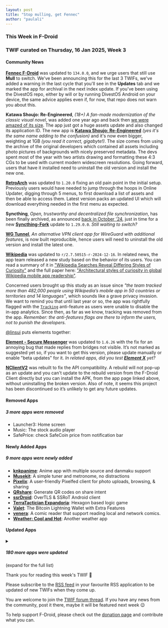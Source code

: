 ```yaml
---
layout: post
title: "Stop mulling, get Fennec"
author: "paulali"
---
```


### This Week in F-Droid

### TWIF curated on Thursday, 16 Jan 2025, Week 3

#### Community News
**[Fennec F\-Droid](https://f-droid.org/packages/org.mozilla.fennec_fdroid)** was updated to `134.0.0`, and we urge users that still use **Mull** to switch. We've been announcing this for the last 3 TWIFs, we've added a warning in the last cycle that you'll see in the **Updates** tab and we marked the app for archival in the next index update. If you've been using the DivestOS repo, either by will or by running DivestOS Android on your device, the same advice applies even if, for now, that repo does not warn you about this.

**Katawa Shoujo: Re\-Engineered**, _\(18\+\) A fan\-made modernization of the classic visual novel_, was added one year ago and back then [we were amazed of its size](https://f-droid.org/2024/02/08/twif.html#community-news). The app just got a huge assets update and also changed its application ID. The new app is **[Katawa Shoujo: Re\-Engineered](https://f-droid.org/packages/sh.fhs.ksre)** _(yes it's the same name adding to the confusion)_ and it's now even bigger, weighting at 1GB _(you read it correct, gigabyte!)_. The size comes from using the archive of the original developers which contained all assets including photo pictures of backgrounds with nicely preserved metadata. The devs spent most of the year with two artists drawing and formatting these 4:3 CGs to be used with current modern widescreen resolutions. Going forward, users that have it installed need to uninstall the old version and install the new one.

**[RetroArch](https://f-droid.org/packages/com.retroarch)** was updated to `1.20.0` fixing an old pain point in the initial setup. Previously users would have needed to jump through the hoops in Online Updater, digging through 5 menus, to first download a list of assets and then be able to access them. Latest version packs an updated UI which will download everything needed in the first menu as expected.

**Syncthing**, _Open, trustworthy and decentralized file synchronization_, has been finally archived, as announced [back in October '24](https://f-droid.org/2024/10/24/twif.html#community-news), just in time for a new **[Syncthing\-Fork](https://f-droid.org/packages/com.github.catfriend1.syncthingandroid)** update to `1.29.0.0`. _Still waiting to switch?_

**[WG Tunnel](https://f-droid.org/packages/com.zaneschepke.wireguardautotunnel/)**, _An alternative VPN client app for WireGuard with additional features_, is now built reproducible, hence users will need to uninstall the old version and install the latest one.

**[Wikipedia](https://f-droid.org/packages/org.wikipedia)** was updated to `r/2.7.50515-r-2024-12-16`. In related news, the app team released a new study based on the behavior of its users. You can read a summary of it in ["Wikipedia Searches Reveal Differing Styles of Curiosity"](https://web.archive.org/web/20250110221259/https://www.scientificamerican.com/article/wikipedia-searches-reveal-differing-styles-of-curiosity/) and the full paper here: ["Architectural styles of curiosity in global Wikipedia mobile app readership"](https://www.science.org/doi/10.1126/sciadv.adn3268).

Concerned users brought up this study as an issue since _"the team tracked more than 482,000 people using Wikipedia’s mobile app in 50 countries or territories and 14 languages"_, which sounds like a grave privacy invasion. We want to remind you that until last year or so, the app was rightfully flagged with the [`Tracking`](https://f-droid.org/docs/Anti-Features/#Tracking) anti-feature as users were unable to disable the in-app analytics. Since then, as far as we know, tracking was removed from the app. _Remember: the anti-features flags are there to inform the users, not to punish the developers._

[@linsui](https://gitlab.com/linsui) puts elements together:

**[Element \- Secure Messenger](https://f-droid.org/packages/im.vector.app)** was updated to `1.6.26` with the fix for an annoying bug that made replies from bridges not visible. It’s not marked as suggested yet so, if you want to get this version, please update manually or enable "beta updates" for it. _In related apps, did you test **[Element X](https://f-droid.org/packages/io.element.android.x/)** yet?_

**[NClientV2](https://f-droid.org/packages/com.dar.nclientv2/)** was rebuilt to fix the API compatibility. A rebuild will not pop-up as an update and you can't update to the rebuild version from the F-Droid Client directly but you can install the APK, from the app page linked above, without uninstalling the broken version. Also of note, it seems this project has been discontinued so it’s unlikely to get any future updates.


#### Removed Apps
##### 3 more apps were removed
* Launcher3: Home screen
* Music: The stock audio player
* SafePrice: check SafeCoin price from notification bar


#### Newly Added Apps
##### 9 more apps were newly added
* **[knkpanime](https://f-droid.org/packages/com.example.knkpanime)**: Anime app with multiple source and danmaku support
* **[Musekit](https://f-droid.org/packages/com.kwasow.musekit)**: A simple tuner and metronome, no distractions
* **[Pixelix](https://f-droid.org/packages/com.daniebeler.pfpixelix)**: A user-friendly Pixelfed client for photo uploads, browsing, & sharing
* **[QRshare](https://f-droid.org/packages/com.wchung.qrshare)**: Generate QR codes on share intent
* **[ssrDroid](https://f-droid.org/packages/com.ssrlive.ssrdroid)**: OverTLS & SSRoT Android client
* **[TerraTactician Expandoria](https://f-droid.org/packages/page.codeberg.terratactician_expandoria)**: Hexagon based logic game
* **[Valet](https://f-droid.org/packages/finance.valet)**: The Bitcoin Lightning Wallet with Extra Features
* **[venera](https://f-droid.org/packages/com.github.wgh136.venera)**: A comic reader that support reading local and network comics\.
* **[Weather: Cool and Hot](https://f-droid.org/packages/org.asafonov.weather)**: Another weather app

#### Updated Apps
<details markdown=1>
<summary><h5>180 more apps were updated</h5> (expand for the full list)</summary>

* **[AAAAXY](https://f-droid.org/packages/io.github.divverent.aaaaxy)** was updated to `1.5.250+20250106.3569.dc794da9`
* **[addy\.io](https://f-droid.org/packages/host.stjin.anonaddy)** was updated to `v5.4.3`
* **[Alembicons](https://f-droid.org/packages/com.kaanelloed.iconeration)** was updated to `2025.01.01`
* **[Amber](https://f-droid.org/packages/com.greenart7c3.nostrsigner)** was updated to `3.1.7`
* **[AndBible: Bible Study](https://f-droid.org/packages/net.bible.android.activity)** was updated to `5.0.840`
* **[AndrOBD](https://f-droid.org/packages/com.fr3ts0n.ecu.gui.androbd)** was updated to `V2.6.14`
* **[AntennaPod](https://f-droid.org/packages/de.danoeh.antennapod)** was updated to `3.6.1`
* **[AppListBackup](https://f-droid.org/packages/org.androidlabs.applistbackup)** was updated to `1.0.5`
* **[ArcaneChat](https://f-droid.org/packages/chat.delta.lite)** was updated to `1.50.8`
* **[Audio Share](https://f-droid.org/packages/io.github.mkckr0.audio_share_app)** was updated to `0.3.2`
* **[Aurora Store](https://f-droid.org/packages/com.aurora.store)** was updated to `4.6.4`
* **[Aves Libre](https://f-droid.org/packages/deckers.thibault.aves.libre)** was updated to `1.12.1`
* **[BeeCount](https://f-droid.org/packages/com.knirirr.beecount)** was updated to `2.7.1`
* **[BitBanana](https://f-droid.org/packages/app.michaelwuensch.bitbanana)** was updated to `0.8.9`
* **[Blue Line Console](https://f-droid.org/packages/net.nhiroki.bluelineconsole)** was updated to `1.2.21`
* **[Blue Square Speedometer](https://f-droid.org/packages/net.nhiroki.bluesquarespeedometer)** was updated to `0.1.7`
* **[BookWyrm](https://f-droid.org/packages/nl.privacydragon.bookwyrm)** was updated to `1.3.6`
* **[BVD](https://f-droid.org/packages/cc.kafuu.bilidownload)** was updated to `2.1.5.foss`
* **[Calculator You: Math & Units](https://f-droid.org/packages/com.marktka.calculatorYou)** was updated to `3.1.1`
* **[Calorimeter](https://f-droid.org/packages/de.swgross.calorimeter)** was updated to `1.0.5`
* **[Cams](https://f-droid.org/packages/com.vladpen.cams)** was updated to `2.4.1`
* **[Cardabase](https://f-droid.org/packages/com.georgeyt9769.cardabase)** was updated to `1.2.0`
* **[Casio G\-Shock Smart Sync](https://f-droid.org/packages/org.avmedia.gshockGoogleSync)** was updated to `21.5`
* **[Chip Defense](https://f-droid.org/packages/de.chadenas.cpudefense)** was updated to `1.51`
* **[Chrono](https://f-droid.org/packages/com.vicolo.chrono)** was updated to `0.6.0`
* **[Citrine](https://f-droid.org/packages/com.greenart7c3.citrine)** was updated to `0.7.0`
* **[Clauncher](https://f-droid.org/packages/app.clauncher)** was updated to `v5.1.4`
* **[Conversations](https://f-droid.org/packages/eu.siacs.conversations)** was updated to `2.17.8+free`
* **[Coordinate Joker](https://f-droid.org/packages/com.github.siggel.coordinatejoker)** was updated to `1.4.37`
* **[Counter](https://f-droid.org/packages/me.tsukanov.counter)** was updated to `34`
* **[Cuscon](https://f-droid.org/packages/com.froxot.cuscon.foss)** was updated to `4.0.4.5`
* **[DanXi](https://f-droid.org/packages/io.github.danxi_dev.dan_xi)** was updated to `1.4.6`
* **[DataBackup](https://f-droid.org/packages/com.xayah.databackup.foss)** was updated to `2.0.6_1`
* **[Deku SMS](https://f-droid.org/packages/com.afkanerd.deku)** was updated to `0.57.0`
* **[Delta Chat](https://f-droid.org/packages/com.b44t.messenger)** was updated to `1.50.5`
* **[Dicer \(Privacy Friendly\)](https://f-droid.org/packages/org.secuso.privacyfriendlydicer)** was updated to `1.7.2`
* **[Discreet Launcher](https://f-droid.org/packages/com.vincent_falzon.discreetlauncher)** was updated to `v7.7.1`
* **[Drinkable](https://f-droid.org/packages/com.moimob.drinkable)** was updated to `1.55.0`
* **[DuckDuckGo Privacy Browser](https://f-droid.org/packages/com.duckduckgo.mobile.android)** was updated to `5.222.0`
* **[Easy Diary](https://f-droid.org/packages/me.blog.korn123.easydiary)** was updated to `1.4.322.202501110`
* **[Energize](https://f-droid.org/packages/com.flasskamp.energize)** was updated to `0.12.0`
* **[EnforceDoze](https://f-droid.org/packages/com.akylas.enforcedoze)** was updated to `1.6.2`
* **[Ente Auth](https://f-droid.org/packages/io.ente.auth)** was updated to `4.2.3`
* **[Ente Photos \- Open source, end\-to\-end encrypted al](https://f-droid.org/packages/io.ente.photos.fdroid)** was updated to `0.9.76`
* **[Exclave](https://f-droid.org/packages/com.github.dyhkwong.sagernet)** was updated to `0.13.2`
* **[Fabularium](https://f-droid.org/packages/io.davidar.fabularium)** was updated to `1.5.1`
* **[FaFa Runner](https://f-droid.org/packages/com.chenyifaer.fafarunner)** was updated to `1.0.7`
* **[FairEmail](https://f-droid.org/packages/eu.faircode.email)** was updated to `1.2258`
* **[FastLyrics](https://f-droid.org/packages/io.github.teccheck.fastlyrics)** was updated to `0.6.1`
* **[Feeder](https://f-droid.org/packages/com.nononsenseapps.feeder)** was updated to `2.8.0`
* **[FeedFlow \- RSS Reader](https://f-droid.org/packages/com.prof18.feedflow)** was updated to `0.0.63`
* **[File Navigator](https://f-droid.org/packages/com.w2sv.filenavigator)** was updated to `0.2.3`
* **[Finamp](https://f-droid.org/packages/com.unicornsonlsd.finamp)** was updated to `0.6.26`
* **[Fitness Calendar](https://f-droid.org/packages/com.inky.fitnesscalendar)** was updated to `2025.01.1`
* **[Flexify](https://f-droid.org/packages/com.presley.flexify)** was updated to `1.1.97`
* **[floccus bookmark sync](https://f-droid.org/packages/org.handmadeideas.floccus)** was updated to `5.4.2`
* **[Forkyz](https://f-droid.org/packages/app.crossword.yourealwaysbe.forkyz)** was updated to `60`
* **[FOSS Warn](https://f-droid.org/packages/de.nucleus.foss_warn)** was updated to `0.8.0`
* **[Fossify SMS Messenger](https://f-droid.org/packages/org.fossify.messages)** was updated to `1.1.3`
* **[Fossify Voice Recorder](https://f-droid.org/packages/org.fossify.voicerecorder)** was updated to `1.1.0`
* **[FTPClient](https://f-droid.org/packages/de.qwerty287.ftpclient)** was updated to `2.11.3`
* **[GPTMobile](https://f-droid.org/packages/dev.chungjungsoo.gptmobile)** was updated to `0.6.3`
* **[Green: Bitcoin Wallet](https://f-droid.org/packages/com.greenaddress.greenbits_android_wallet)** was updated to `4.1.3`
* **[Headphone indicator](https://f-droid.org/packages/de.cweiske.headphoneindicator)** was updated to `1.1.1`
* **[Healthy Battery Charging](https://f-droid.org/packages/biz.binarysolutions.healthybatterycharging)** was updated to `2.0.11`
* **[Home Assistant](https://f-droid.org/packages/io.homeassistant.companion.android.minimal)** was updated to `2025.1.2-minimal`
* **[Home Medkit](https://f-droid.org/packages/ru.application.homemedkit)** was updated to `1.6.3`
* **[ImapNotes3](https://f-droid.org/packages/de.niendo.ImapNotes3)** was updated to `v1.4-03`
* **[Immich](https://f-droid.org/packages/app.alextran.immich)** was updated to `1.124.2`
* **[Inure App Manager \(Trial\)](https://f-droid.org/packages/app.simple.inure)** was updated to `Build102.0.0`
* **[IYPS](https://f-droid.org/packages/com.iyps)** was updated to `1.5.4`
* **[Jami](https://f-droid.org/packages/cx.ring)** was updated to `20250107-01`
* **[Jellyfin for Android TV](https://f-droid.org/packages/org.jellyfin.androidtv)** was updated to `0.18.4`
* **[JMdict droid](https://f-droid.org/packages/fr.ryder.benoit.jmdictdroid)** was updated to `1.4`
* **[Joplin](https://f-droid.org/packages/net.cozic.joplin)** was updated to `3.2.5`
* **[Journal](https://f-droid.org/packages/com.isaakhanimann.journal)** was updated to `11.4`
* **[Keep it up](https://f-droid.org/packages/net.ibbaa.keepitup)** was updated to `1.6.1`
* **[KeePassVault](https://f-droid.org/packages/com.ivanovsky.passnotes)** was updated to `1.11.0`
* **[Kepler\-App](https://f-droid.org/packages/de.keplerchemnitz.kepler_app)** was updated to `2.9.2`
* **[Keysh](https://f-droid.org/packages/io.github.hufrea.keysh)** was updated to `0.1.9`
* **[kitshn \(for Tandoor\)](https://f-droid.org/packages/de.kitshn.android)** was updated to `1.0.0-alpha.15.2`
* **[Klick'r \- Smart AutoClicker](https://f-droid.org/packages/com.buzbuz.smartautoclicker)** was updated to `3.2.0`
* **[Kvaesitso](https://f-droid.org/packages/de.mm20.launcher2.release)** was updated to `1.34.1-fdroid`
* **[Kwik EFIS](https://f-droid.org/packages/player.efis.pfd)** was updated to `7.01`
* **[Let Me Downgrade](https://f-droid.org/packages/com.berdik.letmedowngrade)** was updated to `1.0.6`
* **[Library App VideLibri](https://f-droid.org/packages/de.benibela.videlibri)** was updated to `2.930`
* **[Linwood Butterfly Nightly](https://f-droid.org/packages/dev.linwood.butterfly.nightly)** was updated to `2.3.0-beta.0`
* **[LxReader](https://f-droid.org/packages/io.gitlab.coolreader_ng.lxreader.fdroid)** was updated to `0.8.1 (fdroid)`
* **[Mastodon](https://f-droid.org/packages/org.joinmastodon.android)** was updated to `2.9.4`
* **[Material Notes](https://f-droid.org/packages/com.maelchiotti.localmaterialnotes)** was updated to `1.11.0`
* **[Mauth](https://f-droid.org/packages/com.xinto.mauth)** was updated to `0.9.0`
* **[MetaGer Search](https://f-droid.org/packages/de.metager.metagerapp.fdroid)** was updated to `5.1.9`
* **[MoasdaWiki App](https://f-droid.org/packages/net.moasdawiki.app)** was updated to `3.9.3.0`
* **[Money Manager Ex](https://f-droid.org/packages/com.money.manager.ex)** was updated to `2025.01.10`
* **[Monly](https://f-droid.org/packages/org.asafonov.monly)** was updated to `2.14`
* **[Moshidon](https://f-droid.org/packages/org.joinmastodon.android.moshinda)** was updated to `2.3.0+fork.108.moshinda`
* **[Musify](https://f-droid.org/packages/com.gokadzev.musify.fdroid)** was updated to `9.0.4`
* **[Myne: Download & Read eBooks](https://f-droid.org/packages/com.starry.myne)** was updated to `4.4.0`
* **[Neo Backup](https://f-droid.org/packages/com.machiav3lli.backup)** was updated to `8.3.11`
* **[NeoStumbler](https://f-droid.org/packages/xyz.malkki.neostumbler.fdroid)** was updated to `1.4.3`
* **[Nextcloud](https://f-droid.org/packages/com.nextcloud.client)** was updated to `3.30.7`
* **[Nextcloud Deck](https://f-droid.org/packages/it.niedermann.nextcloud.deck)** was updated to `1.24.3`
* **[Nextcloud Dev](https://f-droid.org/packages/com.nextcloud.android.beta)** was updated to `20250111`
* **[NextDNS Manager](https://f-droid.org/packages/com.doubleangels.nextdnsmanagement)** was updated to `5.4.0`
* **[ntodotxt](https://f-droid.org/packages/de.tnmgl.ntodotxt)** was updated to `0.12.2`
* **[NymVPN: Fast & Secure VPN](https://f-droid.org/packages/net.nymtech.nymvpn)** was updated to `v1.1.8`
* **[Odin](https://f-droid.org/packages/threads.server)** was updated to `3.4.5`
* **[Oinkoin](https://f-droid.org/packages/com.github.emavgl.piggybankpro)** was updated to `1.0.77`
* **[OnePlus Flash Control](https://f-droid.org/packages/com.bartixxx.opflashcontrol)** was updated to `1.1.3`
* **[OPEN NGA](https://f-droid.org/packages/dev.mlzzen.androidnga)** was updated to `v1.2.1`
* **[Open Sudoku](https://f-droid.org/packages/org.moire.opensudoku)** was updated to `4.3.4`
* **[openHAB Beta](https://f-droid.org/packages/org.openhab.habdroid.beta)** was updated to `3.16.8-beta`
* **[OpenStop](https://f-droid.org/packages/de.tu_chemnitz.etit.sse.openstop)** was updated to `0.8.3`
* **[OpenTopoMap Viewer](https://f-droid.org/packages/org.nitri.opentopo)** was updated to `1.21.1`
* **[Orgro](https://f-droid.org/packages/com.madlonkay.orgro)** was updated to `1.51.1`
* **[Orgzly Revived](https://f-droid.org/packages/com.orgzlyrevived)** was updated to `1.8.34`
* **[Pagan](https://f-droid.org/packages/com.qfs.pagan)** was updated to `1.6.9`
* **[Paseo](https://f-droid.org/packages/ca.chancehorizon.paseo)** was updated to `1.6.4`
* **[Petals](https://f-droid.org/packages/br.com.colman.petals)** was updated to `3.32.0`
* **[Phocid](https://f-droid.org/packages/org.sunsetware.phocid)** was updated to `20250107`
* **[PhotoChiotte](https://f-droid.org/packages/la.daube.photochiotte)** was updated to `1.58`
* **[PicGuard](https://f-droid.org/packages/com.kjxbyz.picguard)** was updated to `1.0.11`
* **[Planes Android](https://f-droid.org/packages/com.planes.android)** was updated to `0.4.4`
* **[Play NotePad](https://f-droid.org/packages/com.mshdabiola.playnotepad.foss)** was updated to `1.3.6`
* **[Plexus](https://f-droid.org/packages/tech.techlore.plexus)** was updated to `2.0.9`
* **[Podcini\.R \- Podcast instrument](https://f-droid.org/packages/ac.mdiq.podcini.R)** was updated to `7.2.3`
* **[Poet Assistant](https://f-droid.org/packages/ca.rmen.android.poetassistant)** was updated to `1.31.1`
* **[Power Ampache 2](https://f-droid.org/packages/luci.sixsixsix.powerampache2.fdroid)** was updated to `1.01-00-fdroid`
* **[Privacy Browser](https://f-droid.org/packages/com.stoutner.privacybrowser.standard)** was updated to `3.19.1`
* **[ProtonVPN \- Secure and Free VPN](https://f-droid.org/packages/ch.protonvpn.android)** was updated to `5.8.24.2`
* **[Quicksy](https://f-droid.org/packages/im.quicksy.client)** was updated to `2.17.8+free`
* **[Quillpad](https://f-droid.org/packages/io.github.quillpad)** was updated to `1.4.22`
* **[Raccoon for Friendica](https://f-droid.org/packages/com.livefast.eattrash.raccoonforfriendica)** was updated to `0.4.0`
* **[Raccoon for Lemmy](https://f-droid.org/packages/com.livefast.eattrash.raccoonforlemmy.android)** was updated to `1.14.0`
* **[Rank\-My\-Favs](https://f-droid.org/packages/com.dessalines.rankmyfavs)** was updated to `0.6.6`
* **[Reader for Selfoss](https://f-droid.org/packages/bou.amine.apps.readerforselfossv2.android)** was updated to `125010031-github`
* **[RiMusic](https://f-droid.org/packages/it.fast4x.rimusic)** was updated to `0.6.66`
* **[Save Locally: Share2Storage](https://f-droid.org/packages/com.mateusrodcosta.apps.share2storage)** was updated to `1.4.2`
* **[SchildiChat Next](https://f-droid.org/packages/chat.schildi.android)** was updated to `0.7.6.sc20`
* **[Screenshot Tile \(NoRoot\)](https://f-droid.org/packages/com.github.cvzi.screenshottile)** was updated to `2.11.4`
* **[SD Maid 2/SE \- System Cleaner](https://f-droid.org/packages/eu.darken.sdmse)** was updated to `1.3.4-rc2`
* **[Seafile](https://f-droid.org/packages/com.seafile.seadroid2)** was updated to `3.0.7`
* **[Shader Editor](https://f-droid.org/packages/de.markusfisch.android.shadereditor)** was updated to `2.35.0`
* **[Simple Crypto Widget](https://f-droid.org/packages/com.brentpanther.bitcoinwidget)** was updated to `8.6.2`
* **[SimpMusic](https://f-droid.org/packages/com.maxrave.simpmusic)** was updated to `0.2.8`
* **[SiYuan](https://f-droid.org/packages/org.b3log.siyuan)** was updated to `3.1.19`
* **[Sobuu](https://f-droid.org/packages/com.sobuumedia.sobuu)** was updated to `1.2.0`
* **[Solon](https://f-droid.org/packages/com.odweta.solon)** was updated to `2.4`
* **[SshDaemon](https://f-droid.org/packages/com.daemon.ssh)** was updated to `2.1.22`
* **[SSTV Encoder ](https://f-droid.org/packages/om.sstvencoder)** was updated to `2.12`
* **[Standard Notes](https://f-droid.org/packages/com.standardnotes)** was updated to `3.195.22`
* **[Sudoku \(Privacy Friendly\)](https://f-droid.org/packages/org.secuso.privacyfriendlysudoku)** was updated to `3.2.2`
* **[Super Productivity](https://f-droid.org/packages/com.superproductivity.superproductivity)** was updated to `11.1.2`
* **[Swiss Bitcoin Pay](https://f-droid.org/packages/ch.swissbitcoinpay.checkout)** was updated to `2.3.3`
* **[Table Habit](https://f-droid.org/packages/io.github.friesi23.mhabit)** was updated to `1.15.3`
* **[The One App](https://f-droid.org/packages/io.theoneapp)** was updated to `3.1.0`
* **[Thor](https://f-droid.org/packages/threads.thor)** was updated to `1.7.2`
* **[Thumb\-Key](https://f-droid.org/packages/com.dessalines.thumbkey)** was updated to `4.0.14`
* **[To Don't](https://f-droid.org/packages/rocks.poopjournal.todont)** was updated to `4.0.0`
* **[Todo List \(PFA\)](https://f-droid.org/packages/org.secuso.privacyfriendlytodolist)** was updated to `3.1.0`
* **[Torchlight \(Privacy Friendly\)](https://f-droid.org/packages/com.secuso.torchlight2)** was updated to `1.3.3`
* **[Traditional T9](https://f-droid.org/packages/io.github.sspanak.tt9)** was updated to `43.0`
* **[Trail Sense](https://f-droid.org/packages/com.kylecorry.trail_sense)** was updated to `6.7.0`
* **[trale](https://f-droid.org/packages/de.quantumphysique.trale)** was updated to `0.9.0`
* **[TRIfA](https://f-droid.org/packages/com.zoffcc.applications.trifa)** was updated to `1.0.244`
* **[Träwelldroid](https://f-droid.org/packages/de.hbch.traewelling)** was updated to `2.17.7`
* **[Tuner](https://f-droid.org/packages/de.moekadu.tuner)** was updated to `7.1.2`
* **[Tusky](https://f-droid.org/packages/com.keylesspalace.tusky)** was updated to `27.1`
* **[Unciv](https://f-droid.org/packages/com.unciv.app)** was updated to `4.15.1`
* **[UnicodePad](https://f-droid.org/packages/jp.ddo.hotmist.unicodepad)** was updated to `2.16.0-fdroid`
* **[Voice Notify](https://f-droid.org/packages/com.pilot51.voicenotify)** was updated to `1.4.2`
* **[Wassword \- Wonderful Password Generator](https://f-droid.org/packages/com.albertobonacina.wassword)** was updated to `3.1.1`
* **[Weather Forecast](https://f-droid.org/packages/uk.org.boddie.android.weatherforecast)** was updated to `1.7.2`
* **[Whisper](https://f-droid.org/packages/org.woheller69.whisper)** was updated to `1.8`
* **[WiFiAnalyzer](https://f-droid.org/packages/com.vrem.wifianalyzer)** was updated to `3.1.4`
* **[words\.hk 粵典](https://f-droid.org/packages/hk.words.wordshk)** was updated to `3.4.0`
* **[Wuxia Learn \- Learn Chinese](https://f-droid.org/packages/com.wuxialearn.wuxialearn)** was updated to `1.3.0`
* **[XiVPN](https://f-droid.org/packages/io.github.exclude0122.xivpn)** was updated to `1.2.1`
* **[Yggdrasil](https://f-droid.org/packages/eu.neilalexander.yggdrasil)** was updated to `0.1-020`
* **[You Have Mail](https://f-droid.org/packages/dev.lbeernaert.youhavemail)** was updated to `0.19.0`

</details>

Thank you for reading this week's TWIF 🙂

Please subscribe to the [RSS feed](https://f-droid.org/news/) in your favourite RSS application to be updated of new TWIFs when they come up.

You are welcome to join the [TWIF forum thread](https://forum.f-droid.org/t/new-twif-submission-thread/23546). If you have any news from the community, post it there, maybe it will be featured next week 😉

To help support F-Droid, please check out the [donation page](https://f-droid.org/donate/) and contribute what you can.

